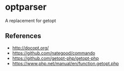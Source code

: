 # optparser
A replacement for getopt

## References
* http://docopt.org/
* https://github.com/nategood/commando
* https://github.com/getopt-php/getopt-php
* https://www.php.net/manual/en/function.getopt.php
